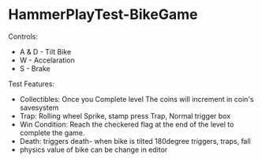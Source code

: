 # HammerPlayTest-BikeGame

Controls:
- A & D - Tilt Bike
- W - Accelaration
- S - Brake

Test Features:
- Collectibles: Once you Complete level The coins will increment in coin's savesystem
- Trap: Rolling wheel Sprike, stamp press Trap, Normal trigger box
- Win Condition: Reach the checkered flag at the end of the level to complete the game.
- Death: triggers death- when bike is tilted 180degree triggers, traps, fall
- physics value of bike can be change in editor

